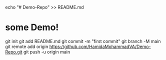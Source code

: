 echo "# Demo-Repo" >> README.md
# some Demo!
git init
git add README.md
git commit -m "first commit"
git branch -M main
git remote add origin https://github.com/HamidaMohammadVA/Demo-Repo.git
git push -u origin main
